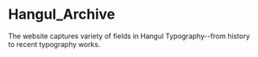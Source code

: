 # Hangul_Archive
 The website captures variety of fields in Hangul Typography--from history to recent typography works.
